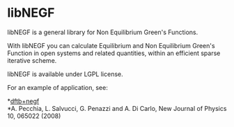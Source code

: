 libNEGF
=======

libNEGF is a general library for Non Equilibrium Green's Functions.

With libNEGF you can calculate Equilibrium and Non Equilibrium Green's Function in open systems
and related quantities, within an efficient sparse iterative scheme.

libNEGF is available under LGPL license. 

For an example of application, see:   

*[dftb+negf](http://www.dftb-plus.info/download/dftb_negf/)    
*A. Pecchia, L. Salvucci, G. Penazzi and A. Di Carlo, New Journal of Physics 10, 065022 (2008)
